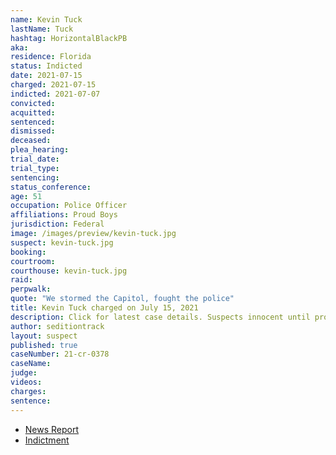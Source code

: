 ```yaml
---
name: Kevin Tuck
lastName: Tuck
hashtag: HorizontalBlackPB
aka:
residence: Florida
status: Indicted
date: 2021-07-15
charged: 2021-07-15
indicted: 2021-07-07
convicted:
acquitted:
sentenced:
dismissed:
deceased:
plea_hearing:
trial_date:
trial_type:
sentencing:
status_conference:
age: 51
occupation: Police Officer
affiliations: Proud Boys
jurisdiction: Federal
image: /images/preview/kevin-tuck.jpg
suspect: kevin-tuck.jpg
booking:
courtroom:
courthouse: kevin-tuck.jpg
raid:
perpwalk:
quote: "We stormed the Capitol, fought the police"
title: Kevin Tuck charged on July 15, 2021
description: Click for latest case details. Suspects innocent until proven guilty.
author: seditiontrack
layout: suspect
published: true
caseNumber: 21-cr-0378
caseName:
judge:
videos:
charges:
sentence:
---
```

- [News Report](https://www.wesh.com/article/windermere-officer-arrested-by-fbi-in-connection-with-us-capitol-riot/37039261)
- [Indictment](https://www.justice.gov/usao-dc/case-multi-defendant/file/1413516/download)
